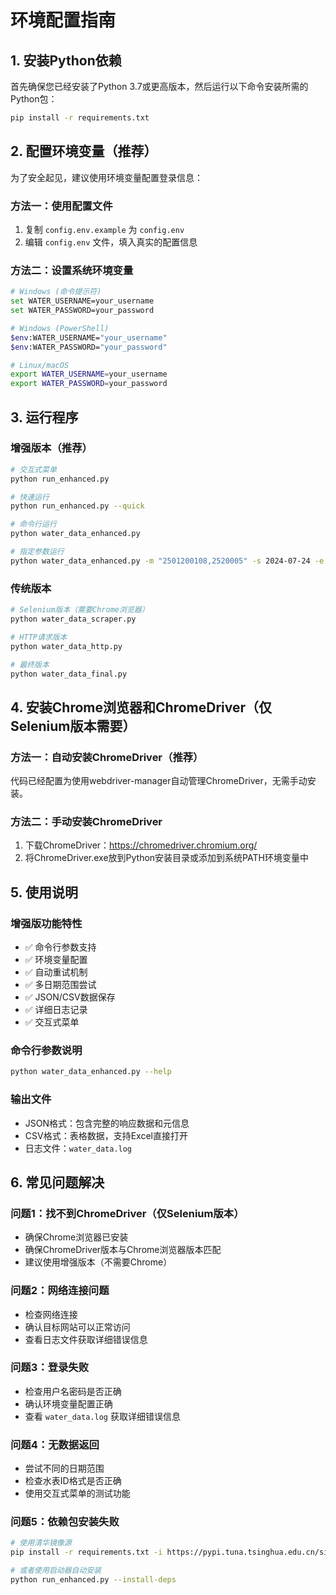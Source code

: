 # 环境配置指南

## 1. 安装Python依赖

首先确保您已经安装了Python 3.7或更高版本，然后运行以下命令安装所需的Python包：

```bash
pip install -r requirements.txt
```

## 2. 配置环境变量（推荐）

为了安全起见，建议使用环境变量配置登录信息：

### 方法一：使用配置文件
1. 复制 `config.env.example` 为 `config.env`
2. 编辑 `config.env` 文件，填入真实的配置信息

### 方法二：设置系统环境变量
```bash
# Windows (命令提示符)
set WATER_USERNAME=your_username
set WATER_PASSWORD=your_password

# Windows (PowerShell)
$env:WATER_USERNAME="your_username"
$env:WATER_PASSWORD="your_password"

# Linux/macOS
export WATER_USERNAME=your_username
export WATER_PASSWORD=your_password
```

## 3. 运行程序

### 增强版本（推荐）
```bash
# 交互式菜单
python run_enhanced.py

# 快速运行
python run_enhanced.py --quick

# 命令行运行
python water_data_enhanced.py

# 指定参数运行
python water_data_enhanced.py -m "2501200108,2520005" -s 2024-07-24 -e 2024-07-31 --json output.json --csv output.csv
```

### 传统版本
```bash
# Selenium版本（需要Chrome浏览器）
python water_data_scraper.py

# HTTP请求版本
python water_data_http.py

# 最终版本
python water_data_final.py
```

## 4. 安装Chrome浏览器和ChromeDriver（仅Selenium版本需要）

### 方法一：自动安装ChromeDriver（推荐）
代码已经配置为使用webdriver-manager自动管理ChromeDriver，无需手动安装。

### 方法二：手动安装ChromeDriver
1. 下载ChromeDriver：https://chromedriver.chromium.org/
2. 将ChromeDriver.exe放到Python安装目录或添加到系统PATH环境变量中

## 5. 使用说明

### 增强版功能特性
- ✅ 命令行参数支持
- ✅ 环境变量配置
- ✅ 自动重试机制
- ✅ 多日期范围尝试
- ✅ JSON/CSV数据保存
- ✅ 详细日志记录
- ✅ 交互式菜单

### 命令行参数说明
```bash
python water_data_enhanced.py --help
```

### 输出文件
- JSON格式：包含完整的响应数据和元信息
- CSV格式：表格数据，支持Excel直接打开
- 日志文件：`water_data.log`

## 6. 常见问题解决

### 问题1：找不到ChromeDriver（仅Selenium版本）
- 确保Chrome浏览器已安装
- 确保ChromeDriver版本与Chrome浏览器版本匹配
- 建议使用增强版本（不需要Chrome）

### 问题2：网络连接问题
- 检查网络连接
- 确认目标网站可以正常访问
- 查看日志文件获取详细错误信息

### 问题3：登录失败
- 检查用户名密码是否正确
- 确认环境变量配置正确
- 查看 `water_data.log` 获取详细错误信息

### 问题4：无数据返回
- 尝试不同的日期范围
- 检查水表ID格式是否正确
- 使用交互式菜单的测试功能

### 问题5：依赖包安装失败
```bash
# 使用清华镜像源
pip install -r requirements.txt -i https://pypi.tuna.tsinghua.edu.cn/simple/

# 或者使用启动器自动安装
python run_enhanced.py --install-deps
```